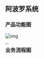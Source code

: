 ## 阿波罗系统

### 产品功能图

![img](https://tva1.sinaimg.cn/large/0081Kckwgy1glxtn1otf5j310e0gbahi.jpg)

<img src="https://uploader.shimo.im/f/8xMVlVAPIL632Mhm.png!original" alt="img" style="zoom: 25%;" align="left"/>

### 业务流程图

